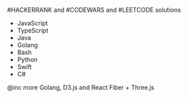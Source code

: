 #HACKERRANK and #CODEWARS and #LEETCODE solutions

- JavaScript
- TypeScript
- Java
- Golang
- Bash
- Python
- Swift
- C#

@inc more Golang, D3.js and React Fiber + Three.js
